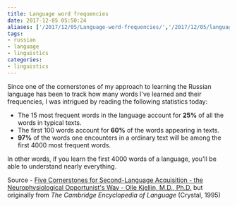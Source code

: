 ```yaml
---
title: Language word frequencies
date: 2017-12-05 05:50:24
aliases: ['/2017/12/05/Language-word-frequencies/','/2017/12/05/language-word-frequencies/']
tags:
- russian
- language
- linguistics
categories:
- linguistics
---
```

Since one of the cornerstones of my approach to learning the Russian language has been to track how many words I've learned and their frequencies, I was intrigued by reading the following statistics today:

- The 15 most frequent words in the language account for **25%** of all the words in typical texts.
- The first 100 words account for **60%** of the words appearing in texts.
- **97%** of the words one encounters in a ordinary text will be among the first 4000 most frequent words.

In other words, if you learn the first 4000 words of a language, you'll be able to understand nearly everything.

Source - [Five Cornerstones for Second-Language Acquisition - the Neurophysiological Opportunist's Way - Olle Kjellin, M.D., Ph.D.](http://olle-kjellin.com/SpeechDoctor/pdf/Five_Cornerstones.pdf) but originally from _The Cambridge Encyclopedia of Language_ (Crystal, 1995)
